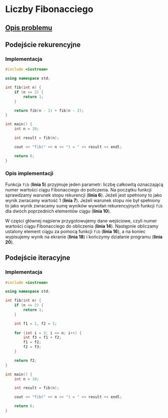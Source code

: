 # Liczby Fibonacciego

## [Opis problemu](../../../../algorithms/integers/fibonacci-numbers.md)


## Podejście rekurencyjne

### Implementacja

```cpp linenums="1"
#include <iostream>

using namespace std;

int fib(int n) {
    if (n <= 2) {
        return 1;
    }

    return fib(n - 1) + fib(n - 2);
}

int main() {
    int n = 10;

    int result = fib(n);

    cout << "fib(" << n << ") = " << result << endl;

    return 0;
}
```


### Opis implementacji

Funkcja `fib` (**linia 5**) przyjmuje jeden parametr: liczbę całkowitą oznaczającą numer wartości ciągu Fibonacciego do policzenia. Na początku funkcji sprawdzamy warunek stopu rekurencji (**linia 6**). Jeżeli jest spełniony to jako wynik zwracamy wartość $1$ (**linia 7**). Jeżeli warunek stopu nie był spełniony to jako wynik zwracamy sumę wyników wywołań rekurencyjnych funkcji `fib` dla dwóch poprzednich elementów ciągu (**linia 10**).

W części głównej najpierw przygotowujemy dane wejściowe, czyli numer wartości ciągu Fibonacciego do obliczenia (**linia 14**). Następnie obliczamy ustalony element ciągu za pomocą funkcji `fib` (**linia 16**), a na koniec wypisujemy wynik na ekranie (**linia 18**) i kończymy działanie programu (**linia 20**).

## Podejście iteracyjne

### Implementacja

```cpp linenums="1"
#include <iostream>

using namespace std;

int fib(int n) {
    if (n <= 2) {
        return 1;
    }

    int f1 = 1, f2 = 1;
    
    for (int i = 3; i <= n; i++) {
        int f3 = f1 + f2;
        f1 = f2;
        f2 = f3;
    }

    return f2;
}

int main() {
    int n = 10;

    int result = fib(n);

    cout << "fib(" << n << ") = " << result << endl;

    return 0;
}
```

